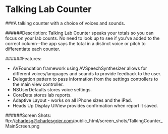 # Talking Lab Counter

###A talking counter with a choice of voices and sounds.

######Description: 
Talking Lab Counter speaks your totals so you can focus on your lab counts. No need to look up to see if you've added to the correct column--the app says the total in a distinct voice or pitch to differentiate each counter.

######Features: 
- AVFoundation framework using AVSpeechSynthesizer allows for different voices/languages and sounds to provide feedback to the user.
- Delegation pattern to pass information from the settings controllers to the main view controller.
- NSUserDefaults stores voice settings.
- CoreData stores lab reports.
- Adaptive Layout - works on all iPhone sizes and the iPad.
- Heads Up Display UIView provides confirmation when report it saved.

######Screen Shots:
ftp://charlesg@charlesgrier.com/public_html/screen_shots/TalkingCounter_MainScreen.png

